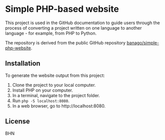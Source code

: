 # Simple PHP-based website

This project is used in the GitHub documentation to guide users through the process of converting a project written on one language to another language - for example, from PHP to Python.

The repository is derived from the public GitHub repository [banago/simple-php-website](https://github.com/banago/simple-php-website).

## Installation

To generate the website output from this project:

1. Clone the project to your local computer.
1. Install PHP on your computer.
1. In a terminal, navigate to the project folder.
1. Run `php -S localhost:8080`.
1. In a web browser, go to http://localhost:8080.

## License

BHN
